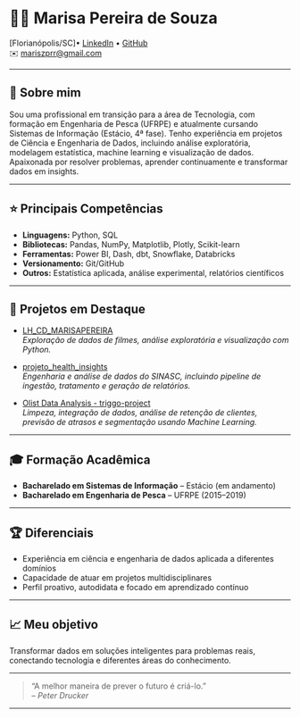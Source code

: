 # 👩‍💻 Marisa Pereira de Souza

[Florianópolis/SC]• 
[LinkedIn](https://www.linkedin.com/in/marisapereiradesouza) • [GitHub](https://github.com/marisapereira900)  
✉️ mariszprr@gmail.com 

---

## 👋 Sobre mim

Sou uma profissional em transição para a área de Tecnologia, com formação em Engenharia de Pesca (UFRPE) e atualmente cursando Sistemas de Informação (Estácio, 4ª fase). Tenho experiência em projetos de Ciência e Engenharia de Dados, incluindo análise exploratória, modelagem estatística, machine learning e visualização de dados. Apaixonada por resolver problemas, aprender continuamente e transformar dados em insights.

---

## ⭐ Principais Competências

- **Linguagens:** Python, SQL  
- **Bibliotecas:** Pandas, NumPy, Matplotlib, Plotly, Scikit-learn  
- **Ferramentas:** Power BI, Dash, dbt, Snowflake, Databricks  
- **Versionamento:** Git/GitHub  
- **Outros:** Estatística aplicada, análise experimental, relatórios científicos

---

## 🚀 Projetos em Destaque

- [LH_CD_MARISAPEREIRA](https://github.com/marisapereira900/LH_CD_MARISAPEREIRA)  
  *Exploração de dados de filmes, análise exploratória e visualização com Python.*

- [projeto_health_insights](https://github.com/marisapereira900/projeto_health_insights)  
  *Engenharia e análise de dados do SINASC, incluindo pipeline de ingestão, tratamento e geração de relatórios.*

- [Olist Data Analysis - triggo-project](https://github.com/marisapereira900/triggo-project)  
  *Limpeza, integração de dados, análise de retenção de clientes, previsão de atrasos e segmentação usando Machine Learning.*

---

## 🎓 Formação Acadêmica

- **Bacharelado em Sistemas de Informação** – Estácio (em andamento)
- **Bacharelado em Engenharia de Pesca** – UFRPE (2015–2019)

---

## 🏆 Diferenciais

- Experiência em ciência e engenharia de dados aplicada a diferentes domínios
- Capacidade de atuar em projetos multidisciplinares
- Perfil proativo, autodidata e focado em aprendizado contínuo

---

## 📈 Meu objetivo

Transformar dados em soluções inteligentes para problemas reais, conectando tecnologia e diferentes áreas do conhecimento.

---

> “A melhor maneira de prever o futuro é criá-lo.”  
> *– Peter Drucker*

---
